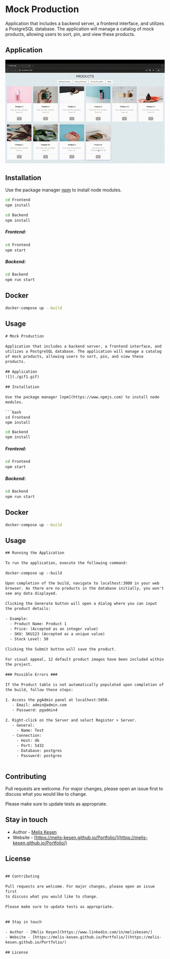 # Mock Production

Application that includes a backend server, a frontend interface, and utilizes a PostgreSQL database. The application will manage a catalog of mock products, allowing users to sort, pin, and view these products.

## Application
![](./gif.gif)

## Installation

Use the package manager [npm](https://www.npmjs.com) to install node modules.

```bash
cd Frontend
npm install 
```

```bash
cd Backend
npm install 
```
##### Frontend:
```bash
cd Frontend
npm start 
```
##### Backend:
```bash
cd Backend
npm run start 
```
## Docker

```bash
docker-compose up --build
```

## Usage

```text
# Mock Production

Application that includes a backend server, a frontend interface, and utilizes a PostgreSQL database. The application will manage a catalog of mock products, allowing users to sort, pin, and view these products.

## Application
![](./gif1.gif)

## Installation

Use the package manager [npm](https://www.npmjs.com) to install node modules.

```bash
cd Frontend
npm install 
```

```bash
cd Backend
npm install 
```
##### Frontend:
```bash
cd Frontend
npm start 
```
##### Backend:
```bash
cd Backend
npm run start 
```
## Docker

```bash
docker-compose up --build
```

## Usage

```text
## Running the Application

To run the application, execute the following command:

docker-compose up --build

Upon completion of the build, navigate to localhost:3000 in your web browser. As there are no products in the database initially, you won't see any data displayed.

Clicking the Generate button will open a dialog where you can input the product details:

- Example:
  - Product Name: Product 1
  - Price: (Accepted as an integer value)
  - SKU: SKU123 (Accepted as a unique value)
  - Stock Level: 50

Clicking the Submit button will save the product.

For visual appeal, 12 default product images have been included within the project.

### Possible Errors ###

If the Product table is not automatically populated upon completion of the build, follow these steps:

1. Access the pgAdmin panel at localhost:5050.
   - Email: admin@admin.com
   - Password: pgadmin4

2. Right-click on the Server and select Register > Server.
   - General:
     - Name: Test
   - Connection:
     - Host: db
     - Port: 5432
     - Database: postgres
     - Password: postgres


```

## Contributing

Pull requests are welcome. For major changes, please open an issue first
to discuss what you would like to change.

Please make sure to update tests as appropriate.


## Stay in touch

- Author - [Melis Keşen](https://www.linkedin.com/in/meliskesen/)
- Website - [https://melis-kesen.github.io/Portfolio/](https://melis-kesen.github.io/Portfolio/)

## License


```

## Contributing

Pull requests are welcome. For major changes, please open an issue first
to discuss what you would like to change.

Please make sure to update tests as appropriate.


## Stay in touch

- Author - [Melis Keşen](https://www.linkedin.com/in/meliskesen/)
- Website - [https://melis-kesen.github.io/Portfolio/](https://melis-kesen.github.io/Portfolio/)

## License
